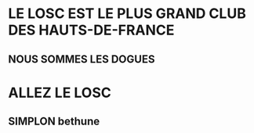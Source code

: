 # LE LOSC EST LE PLUS GRAND CLUB DES HAUTS-DE-FRANCE
## NOUS SOMMES LES DOGUES
# ALLEZ LE LOSC
## SIMPLON bethune
